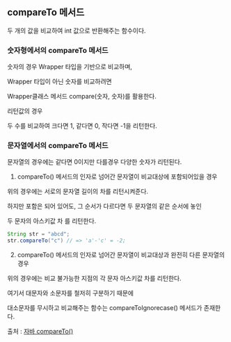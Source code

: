## compareTo 메서드

두 개의 값을 비교하여 int 값으로 반환해주는 함수이다.

### 숫자형에서의 compareTo 메서드

숫자의 경우 Wrapper 타입을 기반으로 비교하며, 

Wrapper 타입이 아닌 숫자를 비교하려면

Wrapper클래스 메서드 compare(숫자, 숫자)를 활용한다.

리턴값의 경우

두 수를 비교하여 크다면 1, 같다면 0, 작다면 -1을 리턴한다.

### 문자열에서의 compareTo 메서드

문자열의 경우에는 같다면 0이지만 다를경우 다양한 숫자가 리턴된다.

1. compareTo() 메서드의 인자로 넘어간 문자열이 비교대상에 포함되어있을 경우

위의 경우에는 서로의 문자열 길이의 차를 리턴시켜준다.

하지만 포함은 되어 있어도, 그 순서가 다르다면 두 문자열의 같은 순서에 놓인

두 문자의 아스키값 차 를 리턴한다.

```java
String str = "abcd";
str.compareTo("c") // => 'a'-'c' = -2;
```

2. compareTo() 메서드의 인자로 넘어간 문자열이 비교대상과 완전히 다른 문자열의 경우

위의 경우에는 비교 불가능한 지점의 각 문자 아스키값 차를 리턴한다.

여기서 대문자와 소문자를 철저히 구분하기 때문에

대소문자를 무시하고 비교해주는 함수는 compareToIgnorecase() 메서드가 존재한다.

출처 : [자바 compareTo()](https://mine-it-record.tistory.com/133)